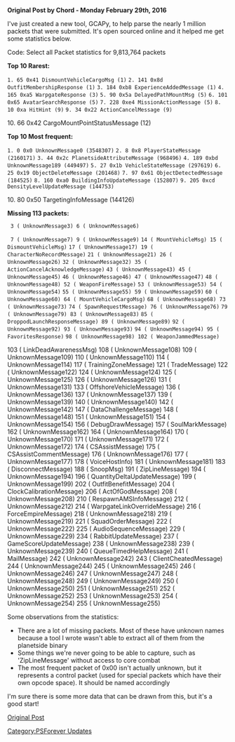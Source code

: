 **Original Post by Chord - Monday February 29th, 2016**

I've just created a new tool, GCAPy, to help parse the nearly 1 million
packets that were submitted. It's open sourced online and it helped me
get some statistics below.

Code: Select all Packet statistics for 9,813,764 packets

**Top 10 Rarest:**

`1. 65 0x41 DismountVehicleCargoMsg (1)`
`2. 141 0x8d OutfitMembershipResponse (1)`
`3. 184 0xb8 ExperienceAddedMessage (1)`
`4. 165 0xa5 WarpgateResponse (3)`
`5. 90 0x5a DelayedPathMountMsg (5)`
`6. 101 0x65 AvatarSearchResponse (5)`
`7. 228 0xe4 MissionActionMessage (5)`
`8. 10 0xa HitHint (9)`
`9. 34 0x22 ActionCancelMessage (9)`

10\. 66 0x42 CargoMountPointStatusMessage (12)

**Top 10 Most frequent:**

`1. 0 0x0 UnknownMessage0 (3548307)`
`2. 8 0x8 PlayerStateMessage (2160171)`
`3. 44 0x2c PlanetsideAttributeMessage (968496)`
`4. 189 0xbd UnknownMessage189 (449497)`
`5. 27 0x1b VehicleStateMessage (297619)`
`6. 25 0x19 ObjectDeleteMessage (201468)`
`7. 97 0x61 ObjectDetectedMessage (184525)`
`8. 160 0xa0 BuildingInfoUpdateMessage (152807)`
`9. 205 0xcd DensityLevelUpdateMessage (144753)`

10\. 80 0x50 TargetingInfoMessage (144126)

**Missing 113 packets:**

` 3 ( UnknownMessage3) 6 ( UnknownMessage6)`

` 7 ( UnknownMessage7) 9 ( UnknownMessage9)`
`14 ( MountVehicleMsg) 15 ( DismountVehicleMsg)`
`17 ( UnknownMessage17) 19 ( CharacterNoRecordMessage)`
`21 ( UnknownMessage21) 26 ( UnknownMessage26)`
`32 ( UnknownMessage32) 35 ( ActionCancelAcknowledgeMessage)`
`43 ( UnknownMessage43) 45 ( UnknownMessage45)`
`46 ( UnknownMessage46) 47 ( UnknownMessage47)`
`48 ( UnknownMessage48) 52 ( WeaponFireMessage)`
`53 ( UnknownMessage53) 54 ( UnknownMessage54)`
`55 ( UnknownMessage55) 59 ( UnknownMessage59)`
`60 ( UnknownMessage60) 64 ( MountVehicleCargoMsg)`
`68 ( UnknownMessage68) 73 ( UnknownMessage73)`
`74 ( SpawnRequestMessage) 76 ( UnknownMessage76)`
`79 ( UnknownMessage79) 83 ( UnknownMessage83)`
`85 ( DroppodLaunchResponseMessage) 89 ( UnknownMessage89)`
`92 ( UnknownMessage92) 93 ( UnknownMessage93)`
`94 ( UnknownMessage94) 95 ( FavoritesResponse)`
`98 ( UnknownMessage98) 102 ( WeaponJammedMessage)`

103 ( LinkDeadAwarenessMsg) 108 ( UnknownMessage108) 109 (
UnknownMessage109) 110 ( UnknownMessage110) 114 ( UnknownMessage114) 117
( TrainingZoneMessage) 121 ( TradeMessage) 122 ( UnknownMessage122) 124
( UnknownMessage124) 125 ( UnknownMessage125) 126 ( UnknownMessage126)
131 ( UnknownMessage131) 133 ( OffshoreVehicleMessage) 136 (
UnknownMessage136) 137 ( UnknownMessage137) 139 ( UnknownMessage139) 140
( UnknownMessage140) 142 ( UnknownMessage142) 147 (
DataChallengeMessage) 148 ( UnknownMessage148) 151 ( UnknownMessage151)
154 ( UnknownMessage154) 156 ( DebugDrawMessage) 157 ( SoulMarkMessage)
162 ( UnknownMessage162) 164 ( UnknownMessage164) 170 (
UnknownMessage170) 171 ( UnknownMessage171) 172 ( UnknownMessage172) 174
( CSAssistMessage) 175 ( CSAssistCommentMessage) 176 (
UnknownMessage176) 177 ( UnknownMessage177) 178 ( VoiceHostInfo) 181 (
UnknownMessage181) 183 ( DisconnectMessage) 188 ( SnoopMsg) 191 (
ZipLineMessage) 194 ( UnknownMessage194) 196 (
QuantityDeltaUpdateMessage) 199 ( UnknownMessage199) 202 (
OutfitBenefitMessage) 204 ( ClockCalibrationMessage) 206 (
ActOfGodMessage) 208 ( UnknownMessage208) 210 ( RespawnAMSInfoMessage)
212 ( UnknownMessage212) 214 ( WarpgateLinkOverrideMessage) 216 (
ForceEmpireMessage) 218 ( UnknownMessage218) 219 ( UnknownMessage219)
221 ( SquadOrderMessage) 222 ( UnknownMessage222) 225 (
AudioSequenceMessage) 229 ( UnknownMessage229) 234 (
RabbitUpdateMessage) 237 ( GameScoreUpdateMessage) 238 (
UnknownMessage238) 239 ( UnknownMessage239) 240 ( QueueTimedHelpMessage)
241 ( MailMessage) 242 ( UnknownMessage242) 243 ( ClientCheatedMessage)
244 ( UnknownMessage244) 245 ( UnknownMessage245) 246 (
UnknownMessage246) 247 ( UnknownMessage247) 248 ( UnknownMessage248) 249
( UnknownMessage249) 250 ( UnknownMessage250) 251 ( UnknownMessage251)
252 ( UnknownMessage252) 253 ( UnknownMessage253) 254 (
UnknownMessage254) 255 ( UnknownMessage255)

Some observations from the statistics:

- There are a lot of missing packets. Most of these have unknown names
  because a tool I wrote wasn't able to extract all of them from the
  planetside binary
- Some things we're never going to be able to capture, such as
  'ZipLineMessage' without access to core combat
- The most frequent packet of 0x00 isn't actually unknown, but it
  represents a control packet (used for special packets which have
  their own opcode space). It should be named accordingly

I'm sure there is some more data that can be drawn from this, but it's a
good start!

[Original Post](http://psforever.net/forum/viewtopic.php?f=11&t=146)

[Category:PSForever Updates](Category:PSForever_Updates.md "wikilink")
